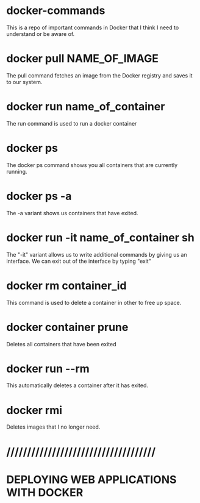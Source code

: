 # docker-commands
This is a repo of important commands in Docker that I think I need to understand or be aware of.

# docker pull NAME_OF_IMAGE
The pull command fetches an image from the Docker registry and saves it to our system.

# docker run name_of_container
The run command is used to run a docker container

# docker ps
The docker ps command shows you all containers that are currently running.

# docker ps -a
The -a variant shows us containers that have exited.

# docker run -it name_of_container sh
The "-it" variant allows us to write additional commands by giving us an interface. We can exit out of the interface by typing "exit"

# docker rm container_id
This command is used to delete a container in other to free up space.

# docker container prune
Deletes all containers that have been exited

# docker run --rm
This automatically deletes a container after it has exited.

# docker rmi
Deletes images that I no longer need.

# ////////////////////////////////////

# DEPLOYING WEB APPLICATIONS WITH DOCKER
